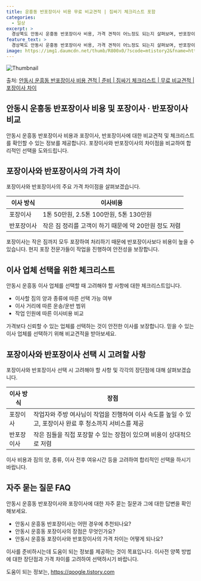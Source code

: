 ```yaml
---
title: 운흥동 반포장이사 비용 무료 비교견적 | 짐싸기 체크리스트 포함
categories:
  - 일상
excerpt: >
  경상북도 안동시 운흥동 반포장이사 비용, 가격 견적이 어느정도 되는지 살펴보며, 반포장이사를 준비함에 있어 짐싸기 준비 체크리스트가 무엇인지 보겠습니다. 마지막으로 포장이사와 차이점을 통해 무료 비교견적으로 어떤 것이 더 합리적인 선택인지 공유 드립니다.안동시 운흥동 포장이사 견적 샘플 보기 👈 클릭안동시 운흥동 포장이사 가격 살펴보기 👈 클릭안동시 운흥동 반포장이사 평균 이사 비용평수안동시 운흥동 평균 이사 비용원룸 이사9평 이하 (1톤)30만원~투룸/쓰리룸 이사16평 ~ 20평 (2.5톤)80만원~쓰리룸 이사21평 (5톤) ~110만원~우리집 무료 이사견적 받기 👈 클릭포장 vs 반포장: 주요 차이점이사 비용 차이와 작업 범위에 따라 포장과 반포장의 가장 큰 차이 포장이사: 1톤 50만원, 2...
feature_text: >
  경상북도 안동시 운흥동 반포장이사 비용, 가격 견적이 어느정도 되는지 살펴보며, 반포장이사를 준비함에 있어 짐싸기 준비 체크리스트가 무엇인지 보겠습니다. 마지막으로 포장이사와 차이점을 통해 무료 비교견적으로 어떤 것이 더 합리적인 선택인지 공유 드립니다.안동시 운흥동 포장이사 견적 샘플 보기 👈 클릭안동시 운흥동 포장이사 가격 살펴보기 👈 클릭안동시 운흥동 반포장이사 평균 이사 비용평수안동시 운흥동 평균 이사 비용원룸 이사9평 이하 (1톤)30만원~투룸/쓰리룸 이사16평 ~ 20평 (2.5톤)80만원~쓰리룸 이사21평 (5톤) ~110만원~우리집 무료 이사견적 받기 👈 클릭포장 vs 반포장: 주요 차이점이사 비용 차이와 작업 범위에 따라 포장과 반포장의 가장 큰 차이 포장이사: 1톤 50만원, 2...
image: https://img1.daumcdn.net/thumb/R800x0/?scode=mtistory2&fname=https%3A%2F%2Fblog.kakaocdn.net%2Fdn%2F3HEBI%2FbtsHdu5UzYm%2FYHfbAe2DkQJtynZ7DikqwK%2Fimg.webp
---
```


![Thumbnail](https://img1.daumcdn.net/thumb/R800x0/?scode=mtistory2&fname=https%3A%2F%2Fblog.kakaocdn.net%2Fdn%2F3HEBI%2FbtsHdu5UzYm%2FYHfbAe2DkQJtynZ7DikqwK%2Fimg.webp)

<p>출처: <a href="https://qoogle.tistory.com/9464" rel="dofollow">안동시 운흥동 반포장이사 비용 견적 | 준비 | 짐싸기 체크리스트 | 무료 비교견적 | 포장이사 차이</a> </p>

## 안동시 운흥동 반포장이사 비용 및 포장이사 · 반포장이사 비교

안동시 운흥동 반포장이사 비용과 포장이사, 반포장이사에 대한 비교견적 및 체크리스트를 확인할 수 있는 정보를 제공합니다. 포장이사와
반포장이사의 차이점을 비교하여 합리적인 선택을 도와드립니다.

  

## 포장이사와 반포장이사의 가격 차이

포장이사와 반포장이사의 주요 가격 차이점을 살펴보겠습니다.

**이사 방식** | **이사비용**  
---|---  
포장이사 | 1톤 50만원, 2.5톤 100만원, 5톤 130만원  
반포장이사 | 작은 짐 정리를 고객이 하기 때문에 약 20만원 정도 저렴  
  
포장이사는 작은 짐까지 모두 포장하여 처리하기 때문에 반포장이사보다 비용이 높을 수 있습니다. 현지 포장 전문가들이 작업을 진행하여 안전성을
보장합니다.

  

## 이사 업체 선택을 위한 체크리스트

안동시 운흥동 이사 업체를 선택할 때 고려해야 할 사항에 대한 체크리스트입니다.

  * 이사할 짐의 양과 종류에 따른 선택 가능 여부
  * 이사 거리에 따른 운송/운반 범위
  * 작업 인원에 따른 이사비용 비교

가격보다 신뢰할 수 있는 업체를 선택하는 것이 안전한 이사를 보장합니다. 믿을 수 있는 이사 업체를 선택하기 위해 비교견적을 받아보세요.

  

## 포장이사와 반포장이사 선택 시 고려할 사항

포장이사와 반포장이사 선택 시 고려해야 할 사항 및 각각의 장단점에 대해 살펴보겠습니다.

**이사 방식** | **장점**  
---|---  
포장이사 | 작업자와 주방 여사님이 작업을 진행하여 이사 속도를 높일 수 있고, 포장이사 완료 후 청소까지 서비스를 제공  
반포장이사 | 작은 짐들을 직접 포장할 수 있는 장점이 있으며 비용이 상대적으로 저렴  
  
이사 비용과 짐의 양, 종류, 이사 전후 여유시간 등을 고려하여 합리적인 선택을 하시기 바랍니다.

  

## 자주 묻는 질문 FAQ

안동시 운흥동 반포장이사와 포장이사에 대한 자주 묻는 질문과 그에 대한 답변을 확인해보세요.

  * 안동시 운흥동 반포장이사는 어떤 경우에 추천되나요?
  * 안동시 운흥동 포장이사의 장점은 무엇인가요?
  * 안동시 운흥동 포장이사와 반포장이사의 가격 차이는 어떻게 되나요?

이사를 준비하시는데 도움이 되는 정보를 제공하는 것이 목표입니다. 이사전 양쪽 방법에 대한 장단점과 가격 차이를 고려하여 선택하시기
바랍니다.



 

도움이 되는 정보는, <a href="https://qoogle.tistory.com" rel="dofollow">https://qoogle.tistory.com</a>


